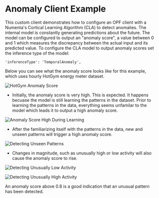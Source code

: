 # Anomaly Client Example

This custom client demonstrates how to configure an OPF client with a Numenta's
Cortical Learning Algorithm (CLA) to detect anomalies. The internal model is
constantly generating predictions about the future. The model can be configured
to output an "anomaly score", a value between 0 and 1 which measures the 
discrepancy between the actual input and its predicted value. To configure the 
CLA model to output anomaly scores set the inference type of the model:

	'inferenceType': 'TemporalAnomaly',


Below you can see what the anomaly score looks like for this example, which uses
hourly HotGym energy meter dataset.

![HotGym Anomaly Score](img/hotgym_anomaly1.jpg)


* Initially, the anomaly score is very high. This is expected. It happens becuase the model is
still learning the patterns in the dataset. Prior to learning the patterns in the
data, everything seems unfamilar to the model which leads it to output a high 
anomaly score. 

![Anomaly Score High During Learning](img/hotgym_anomaly2.jpg)


* After the familiarizing itself with the patterns in the data, new and unseen
patterns will trigger a high anomaly score.

![Detecting Unseen Patterns](img/hotgym_anomaly3.jpg)

* Changes in magnitude, such as unusually high or low activity will also cause the
anomaly score to rise.

![Detecting Unusually Low Activity](img/hotgym_anomaly4.jpg)

![Detecting Unusually High Activity](img/hotgym_anomaly5.jpg)



An anomaly score above 0.8 is a good indication that an unusual pattern has been
detected.


